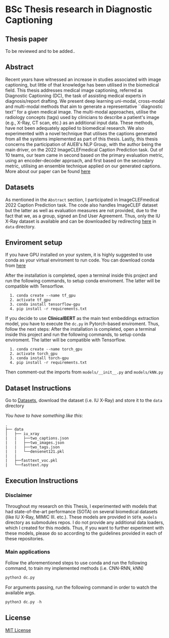 # BSc Thesis research in Diagnostic Captioning

## Thesis paper
To be reviewed and to be added..

## Abstract
Recent years have witnessed an increase in studies associated with image captioning, but little of that knowledge has been utilised in the biomedical field. This thesis addresses medical image captioning, referred as Diagnostic Captioning (DC), the task of assisting medical experts in diagnosis/report drafting. We present deep learning uni-modal, cross-modal and multi-modal methods that aim to generate a representative ``diagnostic text'' for a given medical image. The multi-modal approaches, utilise the radiology concepts (tags) used by clinicians to describe a patient's image (e.g., X-Ray, CT scan, etc.) as an additional input data. These methods, have not been adequately applied to biomedical research. We also experimented with a novel technique that utilises the captions generated from all the systems implemented as part of this thesis. Lastly, this thesis concerns the participation of AUEB's NLP Group, with the author being the main driver, on the 2022 ImageCLEFmedical Caption Prediction task. Out of 10 teams, our team came in second based on the primary evaluation metric, using an encoder-decoder approach, and first based on the secondary metric, utilising an ensemble technique applied on our generated captions. More about our paper can be found [here](http://ceur-ws.org/Vol-3180/paper-101.pdf)

## Datasets
As mentioned in the `Abstract` section, I participated in ImageCLEFmedical 2022 Caption Prediction task. The code also handles ImageCLEF dataset but the latter as well as evaluation measures are not provided, due to the fact that we, as a group, signed an End User Agreement. Thus, only the IU X-Ray dataset is available and can be downloaded by redirecting [here](https://github.com/zaaachos/Thesis-Diagnostic-Captioning/tree/main/data) in `data` directory.

## Enviroment setup
If you have GPU installed on your system, it is highly suggested to use conda as your virtual enviroment to run code. You can download conda from [here](https://conda.io/projects/conda/en/latest/user-guide/install/index.html)

After the installation is completed, open a terminal inside this project and run the following commands, to setup conda enviroment. The latter will be compatible with Tensorflow.
```
  1. conda create --name tf_gpu
  2. activate tf_gpu
  3. conda install tensorflow-gpu
  4. pip install -r requirements.txt
```

If you decide to use **ClinicalBERT** as the main text embeddings extraction model, you have to execute the `dc.py` in Pytorch-based enviroment. Thus, follow the next steps:
After the installation is completed, open a terminal inside this project and run the following commands, to setup conda enviroment. The latter will be compatible with Tensorflow.
```
  1. conda create --name torch_gpu
  2. activate torch_gpu
  3. conda install torch-gpu
  4. pip install -r requirements.txt
```
Then comment-out the imports from `models/__init__.py` and `models/kNN.py`

## Dataset Instructions
Go to [Datasets](https://github.com/zaaachos/Thesis-Diagnostic-Captioning/tree/main/data), download the dataset (i.e. IU X-Ray) and store it to the `data` directory

*You have to have something like this*:
```
.
├── data
│   ├── iu_xray
|   |   ├──two_captions.json
|   |   ├──two_images.json
|   |   ├──two_tags.json
|   |   └──densenet121.pkl     
|   |
|   ├──fasttext_voc.pkl
|   └──fasttext.npy
```
## Execution Instructions
### Disclaimer
Throughout my research on this Thesis, I experimented with models that had state-of-the-art performance (SOTA) on several biomedical datasets (like IU X-Ray, MIMIC III. etc.). These models are provided in `SOTA_models` directory as submodules repos. I do not provide any additional data loaders, which I created for this models. Thus, if you want to further experiment with these models, please do so according to the guidelines provided in each of these repositories.

### Main applications
Follow the aforementioned steps to use conda and run the following command, to train my implemented methods (i.e. CNN-RNN, kNN)
```py
python3 dc.py
```

For arguments passing, run the following command in order to watch the available args.
```py
python3 dc.py -h
```

## License
[MIT License](https://github.com/zaaachos/bsc-thesis-in-diagnostic-captioning/blob/main/LICENSE)
